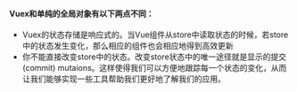 #### Vuex和单纯的全局对象有以下两点不同：
- Vuex的状态存储是响应式的。当Vue组件从store中读取状态的时候，若store中的状态发生变化，那么相应的组件也会相应地得到高效更新
- 你不能直接改变store中的状态。改变store状态中的唯一途径就是显示的提交(commit) mutaions。这样使得我们可以方便地跟踪每一个状态的变化，从而让我们能够实现一些工具帮助我们更好地了解我们的应用。
